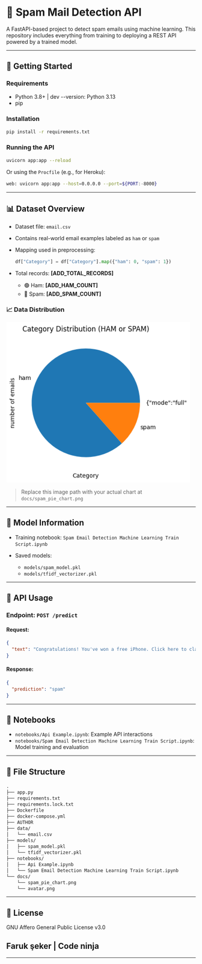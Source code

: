 # 📧 Spam Mail Detection API

A FastAPI-based project to detect spam emails using machine learning. This repository includes everything from training to deploying a REST API powered by a trained model.

---

## 🚀 Getting Started

### Requirements

* Python 3.8+ | dev --version: Python 3.13
* pip

### Installation

```bash
pip install -r requirements.txt
```

### Running the API

```bash
uvicorn app:app --reload
```

Or using the `Procfile` (e.g., for Heroku):

```bash
web: uvicorn app:app --host=0.0.0.0 --port=${PORT:-8000}
```

---

## 📊 Dataset Overview

* Dataset file: `email.csv`

* Contains real-world email examples labeled as `ham` or `spam`

* Mapping used in preprocessing:

  ```python
  df["Category"] = df["Category"].map({"ham": 0, "spam": 1})
  ```

* Total records: **\[ADD\_TOTAL\_RECORDS]**

  * 🟢 Ham: **\[ADD\_HAM\_COUNT]**
  * 🔴 Spam: **\[ADD\_SPAM\_COUNT]**

### 📈 Data Distribution

![Spam vs Ham Pie Chart](docs/spam_pie_chart.png)

> Replace this image path with your actual chart at `docs/spam_pie_chart.png`

---

## 🧐 Model Information

* Training notebook: `Spam Email Detection Machine Learning Train Script.ipynb`
* Saved models:

  * `models/spam_model.pkl`
  * `models/tfidf_vectorizer.pkl`

---

## 🔮 API Usage

### Endpoint: `POST /predict`

#### Request:

```json
{
  "text": "Congratulations! You've won a free iPhone. Click here to claim."
}

```

#### Response:

```json
{
  "prediction": "spam"
}
```

---

## 📃 Notebooks

* `notebooks/Api Example.ipynb`: Example API interactions
* `notebooks/Spam Email Detection Machine Learning Train Script.ipynb`: Model training and evaluation

---

## 📁 File Structure

```
.
├── app.py
├── requirements.txt
├── requirements.lock.txt
├── Dockerfile
├── docker-compose.yml
├── AUTHOR
├── data/
│   └── email.csv
├── models/
│   ├── spam_model.pkl
│   └── tfidf_vectorizer.pkl
├── notebooks/
│   ├── Api Example.ipynb
│   └── Spam Email Detection Machine Learning Train Script.ipynb
└── docs/
    └── spam_pie_chart.png
    └── avatar.png
```

---

## 📢 License

GNU Affero General Public License v3.0


## Faruk şeker | Code ninja
---
